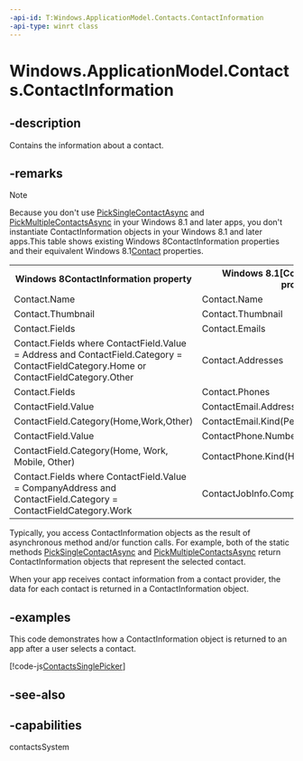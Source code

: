 ```yaml
---
-api-id: T:Windows.ApplicationModel.Contacts.ContactInformation
-api-type: winrt class
---
```


<!-- Class syntax.
public class ContactInformation : Windows.ApplicationModel.Contacts.IContactInformation
-->

# Windows.ApplicationModel.Contacts.ContactInformation

## -description
Contains the information about a contact.

## -remarks
> [!NOTE]
> Because you don't use [PickSingleContactAsync](contactpicker_picksinglecontactasync_2033050338.md) and [PickMultipleContactsAsync](contactpicker_pickmultiplecontactsasync_1630502573.md) in your Windows 8.1 and later apps, you don't instantiate ContactInformation objects in your Windows 8.1 and later apps.This table shows existing Windows 8ContactInformation properties and their equivalent Windows 8.1[Contact](contact.md) properties.

<table>
   <tr><th>Windows 8ContactInformation property</th><th>Windows 8.1[Contact](contact.md) property</th></tr>
   <tr><td>Contact.Name</td><td>Contact.Name</td></tr>
   <tr><td>Contact.Thumbnail</td><td>Contact.Thumbnail</td></tr>
   <tr><td>Contact.Fields</td><td>Contact.Emails</td></tr>
   <tr><td>Contact.Fields where ContactField.Value = Address and ContactField.Category = ContactFieldCategory.Home or ContactFieldCategory.Other</td><td>Contact.Addresses</td></tr>
   <tr><td>Contact.Fields</td><td>Contact.Phones</td></tr>
   <tr><td>ContactField.Value</td><td>ContactEmail.Address</td></tr>
   <tr><td>ContactField.Category(Home,Work,Other)</td><td>ContactEmail.Kind(Personal,Work,Other)</td></tr>
   <tr><td>ContactField.Value</td><td>ContactPhone.Number</td></tr>
   <tr><td>ContactField.Category(Home, Work, Mobile, Other)</td><td>ContactPhone.Kind(Home,Work,Mobile,Other)</td></tr>
   <tr><td>Contact.Fields where ContactField.Value = CompanyAddress and ContactField.Category = ContactFieldCategory.Work</td><td>ContactJobInfo.CompanyAddress</td></tr>
</table>

Typically, you access ContactInformation objects as the result of asynchronous method and/or function calls. For example, both of the static methods [PickSingleContactAsync](contactpicker_picksinglecontactasync_2033050338.md) and [PickMultipleContactsAsync](contactpicker_pickmultiplecontactsasync_1630502573.md) return ContactInformation objects that represent the selected contact.

When your app receives contact information from a contact provider, the data for each contact is returned in a ContactInformation object.

## -examples
This code demonstrates how a ContactInformation object is returned to an app after a user selects a contact.



[!code-js[ContactsSinglePicker](../windows.applicationmodel.contacts.provider/code/ContactsMain/javascript/js/contacts.js#SnippetContactsSinglePicker)]

## -see-also

## -capabilities
contactsSystem
